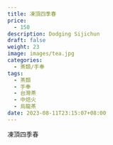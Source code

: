 ```yaml
---
title: 凍頂四季春
price:
  - 150
description: Dodging Sijichun
draft: false
weight: 23
image: images/tea.jpg
categories:
  - 茶類/手奉
tags:
  - 茶類
  - 手奉
  - 台灣茶
  - 中焙火
  - 烏龍茶
date: 2023-08-11T23:15:07+08:00
---
```


 凍頂四季春
